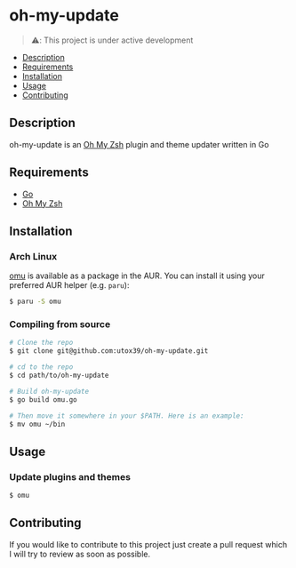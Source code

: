 # oh-my-update

>⚠️: This project is under active development

- [Description](#description)
- [Requirements](#requirements)
- [Installation](#installation)
- [Usage](#usage)
- [Contributing](#contributing)

## Description

oh-my-update is an [Oh My Zsh](https://ohmyz.sh/) plugin and theme updater written in Go

## Requirements
- [Go](https://go.dev/)
- [Oh My Zsh](https://ohmyz.sh/)

## Installation

### Arch Linux
[omu](https://aur.archlinux.org/packages/omu) is available as a package in the AUR. You can install it using your preferred AUR helper (e.g. `paru`):
```bash
$ paru -S omu
```

### Compiling from source
```bash
# Clone the repo
$ git clone git@github.com:utox39/oh-my-update.git

# cd to the repo
$ cd path/to/oh-my-update

# Build oh-my-update
$ go build omu.go

# Then move it somewhere in your $PATH. Here is an example:
$ mv omu ~/bin
```

## Usage

### Update plugins and themes
```bash
$ omu
```

## Contributing
If you would like to contribute to this project just create a pull request which I will try to review as soon as
possible.
